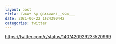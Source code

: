 ```yaml
--- 
layout: post 
title: Tweet by @Steven1__994___ 
date: 2021-06-22 1624390442 
categories: twitter 
--- 
```

https://twitter.com/o/status/1407420929236520969